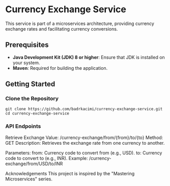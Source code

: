# Currency Exchange Service

This service is part of a microservices architecture, providing currency exchange rates and facilitating currency conversions.

## Prerequisites

- **Java Development Kit (JDK) 8 or higher**: Ensure that JDK is installed on your system.
- **Maven**: Required for building the application.

## Getting Started

### Clone the Repository

```
git clone https://github.com/badrkacimi/currency-exchange-service.git
cd currency-exchange-service
```

### API Endpoints

Retrieve Exchange Value: /currency-exchange/from/{from}/to/{to}
Method: GET
Description: Retrieves the exchange rate from one currency to another.

Parameters:
from: Currency code to convert from (e.g., USD).
to: Currency code to convert to (e.g., INR).
Example: /currency-exchange/from/USD/to/INR

Acknowledgements
This project is inspired by the "Mastering Microservices" series.

